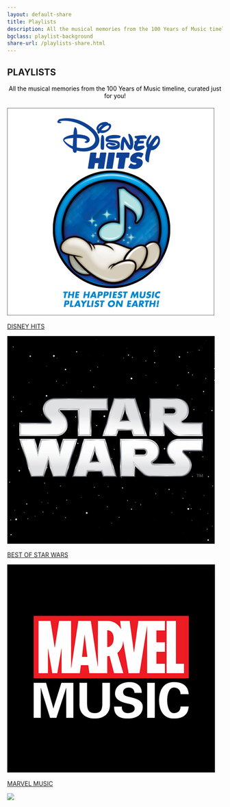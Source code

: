 ```yaml
---
layout: default-share
title: Playlists
description: All the musical memories from the 100 Years of Music timeline, curated just for you!
bgclass: playlist-background
share-url: /playlists-share.html
---
```

<section class="prizes">
    <h1>PLAYLISTS</h1>
    <p style="color:black;text-align:center; margin:0;margin-bottom:20px;">All the musical memories from the 100 Years of Music timeline, curated just for you!</p>
    <div class="prizes-wrapper plist">
        <div class="playlists">
                <a href="http://disneymusic.co/disneyhitsplaylists" target="_blank">
                    <div class="playlist">
                        <div><img src="/assets/images/playlist3.jpg"></div>
                        <p>DISNEY HITS</p>
                    </div>
                </a>
            <a href="https://disneymusic.co/StarWarsBestOf" target="_blank">
                <div class="playlist">
                    <div><img src="/assets/images/playlist2.jpg"></div>
                    <p>BEST OF STAR WARS</p>
                </div>
            </a>
            <a href="https://hollywoodrecs.co/MarvelMusic" target="_blank">
                <div class="playlist">
                    <div><img src="/assets/images/playlist1.jpg"></div>
                    <p>MARVEL MUSIC</p>
                </div>
            </a>
        </div>
    </div>
</section>

<section class="platinum-logo">
    <img src="../assets/images/platinum-logo.png">
</section>